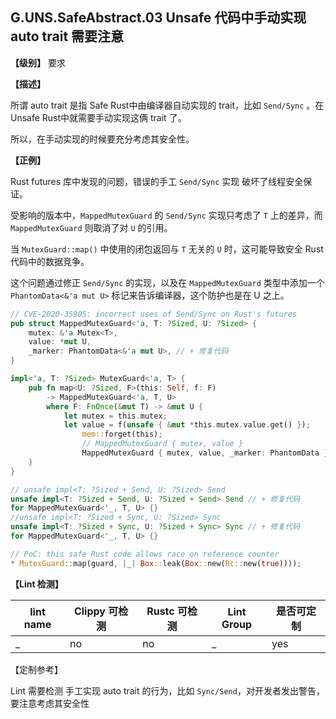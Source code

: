 ## G.UNS.SafeAbstract.03  Unsafe 代码中手动实现 auto trait 需要注意

**【级别】** 要求

**【描述】**

所谓 auto trait 是指 Safe Rust中由编译器自动实现的 trait，比如 `Send/Sync` 。在 Unsafe Rust中就需要手动实现这俩 trait 了。

所以，在手动实现的时候要充分考虑其安全性。

**【正例】**

Rust futures 库中发现的问题，错误的手工 `Send/Sync` 实现 破坏了线程安全保证。

受影响的版本中，`MappedMutexGuard` 的 `Send/Sync` 实现只考虑了 `T` 上的差异，而 `MappedMutexGuard` 则取消了对 `U` 的引用。

当 `MutexGuard::map()` 中使用的闭包返回与 `T` 无关的 `U` 时，这可能导致安全 Rust 代码中的数据竞争。

这个问题通过修正 `Send/Sync` 的实现，以及在 `MappedMutexGuard` 类型中添加一个 `PhantomData<&'a mut U>` 标记来告诉编译器，这个防护也是在 U 之上。

```rust
// CVE-2020-35905: incorrect uses of Send/Sync on Rust's futures
pub struct MappedMutexGuard<'a, T: ?Sized, U: ?Sized> {
    mutex: &'a Mutex<T>,
    value: *mut U,
    _marker: PhantomData<&'a mut U>, // + 修复代码
}

impl<'a, T: ?Sized> MutexGuard<'a, T> {
    pub fn map<U: ?Sized, F>(this: Self, f: F)
        -> MappedMutexGuard<'a, T, U>
        where F: FnOnce(&mut T) -> &mut U {
            let mutex = this.mutex;
            let value = f(unsafe { &mut *this.mutex.value.get() });
                mem::forget(this);
                // MappedMutexGuard { mutex, value }
                MappedMutexGuard { mutex, value, _marker: PhantomData } //  + 修复代码
    }
}

// unsafe impl<T: ?Sized + Send, U: ?Sized> Send
unsafe impl<T: ?Sized + Send, U: ?Sized + Send> Send // + 修复代码
for MappedMutexGuard<'_, T, U> {}
//unsafe impl<T: ?Sized + Sync, U: ?Sized> Sync
unsafe impl<T: ?Sized + Sync, U: ?Sized + Sync> Sync // + 修复代码
for MappedMutexGuard<'_, T, U> {}

// PoC: this safe Rust code allows race on reference counter
* MutexGuard::map(guard, |_| Box::leak(Box::new(Rc::new(true))));
```

**【Lint 检测】**

| lint name | Clippy 可检测 | Rustc 可检测 | Lint Group | 是否可定制 |
| --------- | ------------- | ------------ | ---------- | ---------- |
| _         | no            | no           | _          | yes        |

【定制参考】

Lint 需要检测 手工实现 auto trait 的行为，比如 `Sync/Send`，对开发者发出警告，要注意考虑其安全性
